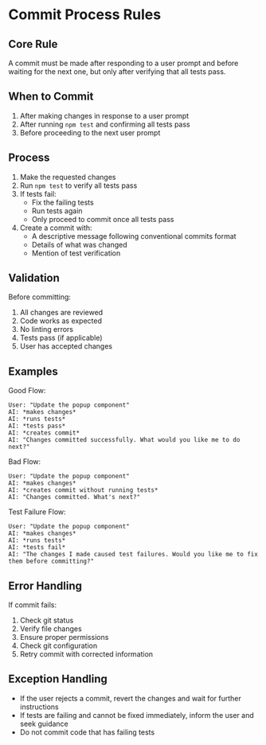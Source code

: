 # Commit Process Rules

## Core Rule
A commit must be made after responding to a user prompt and before waiting for the next one, but only after verifying that all tests pass.

## When to Commit
1. After making changes in response to a user prompt
2. After running `npm test` and confirming all tests pass
3. Before proceeding to the next user prompt

## Process
1. Make the requested changes
2. Run `npm test` to verify all tests pass
3. If tests fail:
   - Fix the failing tests
   - Run tests again
   - Only proceed to commit once all tests pass
4. Create a commit with:
   - A descriptive message following conventional commits format
   - Details of what was changed
   - Mention of test verification

## Validation
Before committing:
1. All changes are reviewed
2. Code works as expected
3. No linting errors
4. Tests pass (if applicable)
5. User has accepted changes

## Examples

Good Flow:
```
User: "Update the popup component"
AI: *makes changes*
AI: *runs tests*
AI: *tests pass*
AI: *creates commit*
AI: "Changes committed successfully. What would you like me to do next?"
```

Bad Flow:
```
User: "Update the popup component"
AI: *makes changes*
AI: *creates commit without running tests*
AI: "Changes committed. What's next?"
```

Test Failure Flow:
```
User: "Update the popup component"
AI: *makes changes*
AI: *runs tests*
AI: *tests fail*
AI: "The changes I made caused test failures. Would you like me to fix them before committing?"
```

## Error Handling
If commit fails:
1. Check git status
2. Verify file changes
3. Ensure proper permissions
4. Check git configuration
5. Retry commit with corrected information

## Exception Handling
- If the user rejects a commit, revert the changes and wait for further instructions
- If tests are failing and cannot be fixed immediately, inform the user and seek guidance
- Do not commit code that has failing tests 